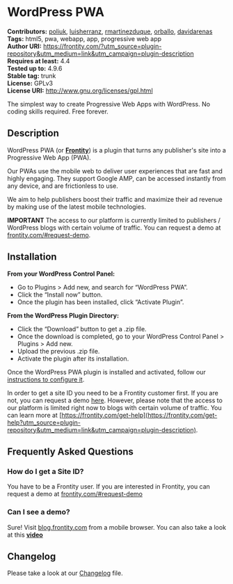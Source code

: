 # WordPress PWA #
**Contributors:** [poliuk](https://profiles.wordpress.org/poliuk), [luisherranz](https://profiles.wordpress.org/luisherranz), [rmartinezduque](https://profiles.wordpress.org/rmartinezduque), [orballo](https://profiles.wordpress.org/orballo), [davidarenas](https://profiles.wordpress.org/davidarenas)  
**Tags:** html5, pwa, webapp, app, progressive web app  
**Author URI:** https://frontity.com/?utm_source=plugin-repository&utm_medium=link&utm_campaign=plugin-description  
**Requires at least:** 4.4  
**Tested up to:** 4.9.6  
**Stable tag:** trunk  
**License:** GPLv3  
**License URI:** http://www.gnu.org/licenses/gpl.html  

The simplest way to create Progressive Web Apps with WordPress. No coding skills required. Free forever.

## Description ##

WordPress PWA (or **[Frontity](https://frontity.com/?utm_source=plugin-repository&utm_medium=link&utm_campaign=plugin-description)**) is a plugin that turns any publisher's site into a Progressive Web App (PWA).

Our PWAs use the mobile web to deliver user experiences that are fast and highly engaging. They support Google AMP, can be accessed instantly from any device, and are frictionless to use.

We aim to help publishers boost their traffic and maximize their ad revenue by making use of the latest mobile technologies.

<strong>IMPORTANT</strong>
The access to our platform is currently limited to publishers / WordPress blogs with certain volume of traffic. You can request a demo at [frontity.com/#request-demo](https://frontity.com/?utm_source=plugin-repository&utm_medium=link&utm_campaign=plugin-description#request-demo).

## Installation ##

**From your WordPress Control Panel:**

- Go to Plugins > Add new, and search for “WordPress PWA”.
- Click the “Install now” button.
- Once the plugin has been installed, click “Activate Plugin”.

**From the WordPress Plugin Directory:**

- Click the “Download” button to get a .zip file.
- Once the download is completed, go to your WordPress Control Panel > Plugins > Add new.
- Upload the previous .zip file.
- Activate the plugin after its installation.

Once the WordPress PWA plugin is installed and activated, follow our [instructions to configure it](https://docs.wp-pwa.com/wp-pwa-plugin-installation.html).

In order to get a site ID you need to be a Frontity customer first. If you are not, you can request a demo [here](https://frontity.com/?utm_source=plugin-repository&utm_medium=link&utm_campaign=plugin-description#request-demo). However, please note that the access to our platform is limited right now to blogs with certain volume of traffic. You can learn more at [https://frontity.com/get-help](https://frontity.com/get-help?utm_source=plugin-repository&utm_medium=link&utm_campaign=plugin-description).

## Frequently Asked Questions ##

### How do I get a Site ID? ###

You have to be a Frontity user. If you are interested in Frontity, you can request a demo at [frontity.com/#request-demo](https://frontity.com/?utm_source=plugin-repository&utm_medium=link&utm_campaign=plugin-description#request-demo)

### Can I see a demo? ###

Sure! Visit [blog.frontity.com](https://blog.frontity.com/?utm_source=plugin-repository&utm_medium=link&utm_campaign=plugin-description) from a mobile browser. You can also take a look at this **[video](https://youtu.be/W9X2R-6lhEc)**

## Changelog ##

Please take a look at our [Changelog](https://github.com/frontity/wp-plugin/blob/master/CHANGELOG.md) file.
